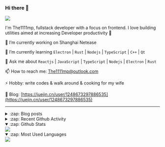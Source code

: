 ### Hi there 👋

![](https://komarev.com/ghpvc/?username=1111mp&color=green)

I'm The1111mp, fullstack developer with a focus on frontend. I love building utilities aimed at increasing Developer productivity 🙌

🔭 I’m currently working on Shanghai Netease

🌱 I’m currently learning `Electron` | `Rust` | `Nodejs` | `TypeScript` | `C++` | `Qt`

💬 Ask me about `Reactjs` | `JavaScript` | `TypeScript` | `Nodejs` | `Electron` | `Rust`

📫 How to reach me: <a href="mailto:The1111mp@outlook.com">The1111mp@outlook.com</a>

⚡ Hobby: write codes & walk around & cooking for my wife

📖 Blog: [https://juejin.cn/user/1248673297886535](https://juejin.cn/user/1248673297886535)

***

<details>
  <summary>:zap: Blog posts</summary>

  - [这里有从零开始构建现代化前端UI组件库所需要的一切](https://juejin.cn/post/7324011329883045915)
  - [使用 nvm-desktop 轻松安装和管理多个 node 版本](https://juejin.cn/post/7267791228872179727)
  - [Electron 中集成 SQLite3 数据库的最佳实践](https://juejin.cn/post/7202807471881306172)
  - [从0开发IM，单聊群聊在线离线消息以及消息的已读未读功能](https://juejin.cn/post/7202583557751865401)
  - [Electron（网页）中实现接近微信消息发送体验的消息输入框及界面](https://juejin.cn/post/7252505446396575781)
  - [Qt中基于QWebEngineView和QWebChannel实现与web的交互](https://juejin.cn/post/7238423148555501629)
</details>

<details>
  <summary>:zap: Recent Github Activity</summary>

  <!--START_SECTION:activity-->
1. 🗣 Commented on [#156](https://github.com/1111mp/nvm-desktop/issues/156#issuecomment-2603676836) in [1111mp/nvm-desktop](https://github.com/1111mp/nvm-desktop)
2. 🗣 Commented on [#156](https://github.com/1111mp/nvm-desktop/issues/156#issuecomment-2603617395) in [1111mp/nvm-desktop](https://github.com/1111mp/nvm-desktop)
3. 🗣 Commented on [#156](https://github.com/1111mp/nvm-desktop/issues/156#issuecomment-2601872367) in [1111mp/nvm-desktop](https://github.com/1111mp/nvm-desktop)
4. 🗣 Commented on [#156](https://github.com/1111mp/nvm-desktop/issues/156#issuecomment-2601695574) in [1111mp/nvm-desktop](https://github.com/1111mp/nvm-desktop)
5. 🗣 Commented on [#156](https://github.com/1111mp/nvm-desktop/issues/156#issuecomment-2601575884) in [1111mp/nvm-desktop](https://github.com/1111mp/nvm-desktop)
6. 🎉 Merged PR [#153](https://github.com/1111mp/nvm-desktop/pull/153) in [1111mp/nvm-desktop](https://github.com/1111mp/nvm-desktop)
7. 🗣 Commented on [#155](https://github.com/1111mp/nvm-desktop/issues/155#issuecomment-2591567173) in [1111mp/nvm-desktop](https://github.com/1111mp/nvm-desktop)
8. 🗣 Commented on [#23](https://github.com/1111mp/nvm-desktop/issues/23#issuecomment-2577416356) in [1111mp/nvm-desktop](https://github.com/1111mp/nvm-desktop)
9. 💪 Opened PR [#153](https://github.com/1111mp/nvm-desktop/pull/153) in [1111mp/nvm-desktop](https://github.com/1111mp/nvm-desktop)
10. 🗣 Commented on [#152](https://github.com/1111mp/nvm-desktop/issues/152#issuecomment-2561541601) in [1111mp/nvm-desktop](https://github.com/1111mp/nvm-desktop)
  <!--END_SECTION:activity-->
</details>

<details open>
  <summary>:zap: Github Stats</summary>

  <img align="center" src="https://github-readme-stats-sigma-five.vercel.app/api?username=1111mp&show_icons=true&hide_border=true&theme=gruvbox" />
</details>

<details open>
  <summary>:zap: Most Used Languages</summary>

  <img align="center" src="https://github-readme-stats-sigma-five.vercel.app/api/top-langs/?username=1111mp&layout=compact&show_icons=true&hide_border=true&theme=gruvbox" />
</details>


<!--
**1111mp/1111mp** is a ✨ _special_ ✨ repository because its `README.md` (this file) appears on your GitHub profile.

Here are some ideas to get you started:

- 🔭 I’m currently working on ...
- 🌱 I’m currently learning ...
- 👯 I’m looking to collaborate on ...
- 🤔 I’m looking for help with ...
- 💬 Ask me about ...
- 📫 How to reach me: ...
- 😄 Pronouns: ...
- ⚡ Fun fact: ...
-->
